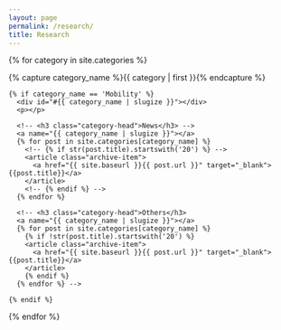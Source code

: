 ```yaml
---
layout: page
permalink: /research/
title: Research
---
```



<div id="archives">

{% for category in site.categories %}
  <div class="archive-group">
    {% capture category_name %}{{ category | first }}{% endcapture %}
    
    {% if category_name == 'Mobility' %}
      <div id="#{{ category_name | slugize }}"></div>
      <p></p>
      
      <!-- <h3 class="category-head">News</h3> -->
      <a name="{{ category_name | slugize }}"></a>
      {% for post in site.categories[category_name] %}
        <!-- {% if str(post.title).startswith('20') %} -->
        <article class="archive-item">
          <a href="{{ site.baseurl }}{{ post.url }}" target="_blank">{{post.title}}</a>
        </article>
        <!-- {% endif %} -->
      {% endfor %}

      <!-- <h3 class="category-head">Others</h3>
      <a name="{{ category_name | slugize }}"></a>
      {% for post in site.categories[category_name] %}
        {% if !str(post.title).startswith('20') %}
        <article class="archive-item">
          <a href="{{ site.baseurl }}{{ post.url }}" target="_blank">{{post.title}}</a>
        </article>
        {% endif %}
      {% endfor %} -->

    {% endif %}
  </div>
{% endfor %}
</div>